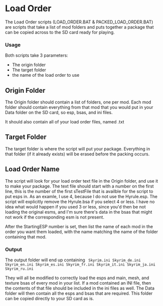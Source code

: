 # Load Order

The Load Order scripts (LOAD_ORDER.BAT & PACKED_LOAD_ORDER.BAT) are scripts that take a list of mod folders and puts together a package that can be copied across to the SD card ready for playing.

### Usage
Both scripts take 3 parameters:
- The origin folder
- The target folder
- the name of the load order to use

## Origin Folder
The Origin folder should contain a list of folders, one per mod.  Each mod folder should contain everything from that mod that you would put in your Data folder on the SD card, so esp, bsas, and ini files.

It should also contain all of your load order files, named <YourLoadOrderName>.txt

## Target Folder
The target folder is where the script will put your package.  Everything in that folder (if it already exists) will be erased before the packing occurs.

## Load Order Name
The script will look for your load order text file in the Origin folder, and use it to make your package.
The text file should start with a number on the first line, this is the number of the first sTestFile that is availble for the script to put esps in.
As an examle, I use 4, because I do not use the Hyrule.esp.  The script will explicitly remove the Hyrule.bsa if you select 4 or less.  I have no idea what would happen if you used 3 or less, since you'd then be not loading the original esms, and I'm sure there's data in the bsas that might not work if the corresponding esm is not present.

After the StartingESP number is set, then list the name of each mod in the order you want them loaded, with the name matching the name of the folder containing that mod.

### Output
The output folder will end up containing ```
Skyrim.ini
Skyrim_de.ini
Skyrim_en.ini
Skyrim_es.ini
Skyrim_fr.ini
Skyrim_it.ini
Skyrim_ja.ini
Skyrim_ru.ini```

They will all be modified to correctly load the esps and main, mesh, and texture bsas of every mod in your list.  If a mod contained an INI file, then the contents of that file should be included in the ini files as well.
The Data folder will then contain all the esps and bsas that are required.
This folder can be copied directly to your SD card as is.
